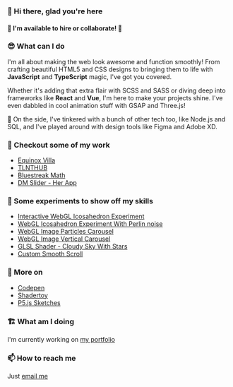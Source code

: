 ### 👋 Hi there, glad you're here

#### 🔭 I'm available to hire or collaborate! 🔭

### 😎 What can I do

I'm all about making the web look awesome and function smoothly! From crafting beautiful HTML5 and CSS designs to bringing them to life with <b>JavaScript</b> and <b>TypeScript</b> magic, I've got you covered. 

Whether it's adding that extra flair with SCSS and SASS or diving deep into frameworks like <b>React</b> and <b>Vue</b>, I'm here to make your projects shine. I've even dabbled in cool animation stuff with GSAP and Three.js!

🥸 On the side, I've tinkered with a bunch of other tech too, like Node.js and SQL, and I've played around with design tools like Figma and Adobe XD.

### 🌱 Checkout some of my work

- [Equinox Villa](https://equinoxvilla.com/)
- [TLNTHUB](https://www.tlnthub.com/)
- [Bluestreak Math](https://bluestreakmath.com/)
- [DM Slider - Her App](https://weareher.com/dm-slider/)

### 🧪 Some experiments to show off my skills

- [Interactive WebGL Icosahedron Experiment](https://github.com/bhpcv252/webgl-icosahedron-1-exp/)
- [WebGL Icosahedron Experiment With Perlin noise](https://github.com/bhpcv252/webgl-icosahedron-2-exp/)
- [WebGL Image Particles Carousel](https://github.com/bhpcv252/webgl-img-particle-carousel-exp/)
- [WebGL Image Vertical Carousel](https://github.com/bhpcv252/webgl-img-carousel-exp/)
- [GLSL Shader - Cloudy Sky With Stars](https://www.shadertoy.com/view/fsSfD3)
- [Custom Smooth Scroll](https://github.com/bhpcv252/smooth-scrolling/)

### 📎 More on

- [Codepen](https://codepen.io/bhpcv252/)
- [Shadertoy](https://www.shadertoy.com/user/bhpcv252/)
- [P5.js Sketches](https://editor.p5js.org/bhpcv252/sketches)

### 🏗️ What am I doing

I'm currently working on [my portfolio](https://github.com/bhpcv252/portfolio)

### 📫 How to reach me

Just [email me](mailto:sayhellotosonu@gmail.com)